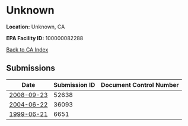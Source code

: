 # Unknown

**Location:** Unknown, CA

**EPA Facility ID:** 100000082288

[Back to CA Index](../../index.md)

## Submissions

| Date | Submission ID | Document Control Number |
|------|--------------|-------------------------|
| [2008-09-23](submissions/52638.md) | 52638 |  |
| [2004-06-22](submissions/36093.md) | 36093 |  |
| [1999-06-21](submissions/6651.md) | 6651 |  |
